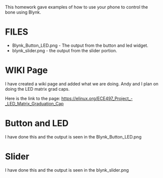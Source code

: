 This homework gave examples of how to use your phone to control the bone using Blynk.

# FILES
* Blynk_Button_LED.png - The output from the button and led widget.
* blynk_slider.png - the output from the slider portion.

# WIKI Page
I have created a wiki page and added what we are doing. Andy and I plan on doing the LED matrix grad caps.

Here is the link to the page: https://elinux.org/ECE497_Project_-_LED_Matrix_Graduation_Cap

# Button and LED
I have done this and the output is seen in the Blynk_Button_LED.png

# Slider
I have done this and the output is seen in the blynk_slider.png

